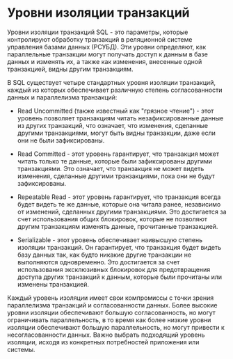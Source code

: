 # Уровни изоляции транзакций

Уровни изоляции транзакций SQL - это параметры, которые контролируют обработку транзакций в реляционной системе управления базами данных (РСУБД). Эти уровни определяют, как параллельные транзакции могут получать доступ к данным в базе данных и изменять их, а также как изменения, внесенные одной транзакцией, видны другим транзакциям.

В SQL существует четыре стандартных уровня изоляции транзакций, каждый из которых обеспечивает различную степень согласованности данных и параллелизма транзакций:

- Read Uncommitted (также известный как "грязное чтение") - этот уровень позволяет транзакциям читать незафиксированные данные из других транзакций, что означает, что изменения, сделанные другими транзакциями, могут быть видны транзакции, даже если они не были зафиксированы.

- Read Committed - этот уровень гарантирует, что транзакция может читать только те данные, которые были зафиксированы другими транзакциями. Это означает, что транзакция не может видеть изменения, сделанные другими транзакциями, пока они не будут зафиксированы.

- Repeatable Read - этот уровень гарантирует, что транзакция всегда будет видеть те же данные, которые она читала ранее, независимо от изменений, сделанных другими транзакциями. Это достигается за счет использования общих блокировок, которые не позволяют другим транзакциям изменять данные, прочитанные транзакцией.

- Serializable - этот уровень обеспечивает наивысшую степень изоляции транзакций. Он гарантирует, что транзакция будет видеть базу данных так, как будто никакие другие транзакции не выполняются одновременно. Это достигается за счет использования эксклюзивных блокировок для предотвращения доступа других транзакций к данным, которые были прочитаны или изменены транзакцией.

Каждый уровень изоляции имеет свои компромиссы с точки зрения параллелизма транзакций и согласованности данных. Более высокие уровни изоляции обеспечивают большую согласованность, но могут ограничивать параллельность, в то время как более низкие уровни изоляции обеспечивают большую параллельность, но могут привести к несогласованности данных. Важно выбрать подходящий уровень изоляции, исходя из конкретных потребностей приложения или системы.
